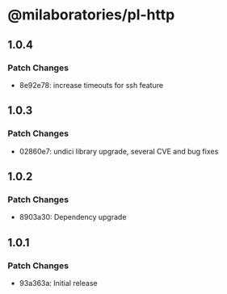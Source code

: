 # @milaboratories/pl-http

## 1.0.4

### Patch Changes

- 8e92e78: increase timeouts for ssh feature

## 1.0.3

### Patch Changes

- 02860e7: undici library upgrade, several CVE and bug fixes

## 1.0.2

### Patch Changes

- 8903a30: Dependency upgrade

## 1.0.1

### Patch Changes

- 93a363a: Initial release
